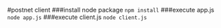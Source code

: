 #postnet client
###install node package
 ```npm install```
###execute app.js
 ```node app.js```
###execute client.js
 ```node client.js```
 


 
